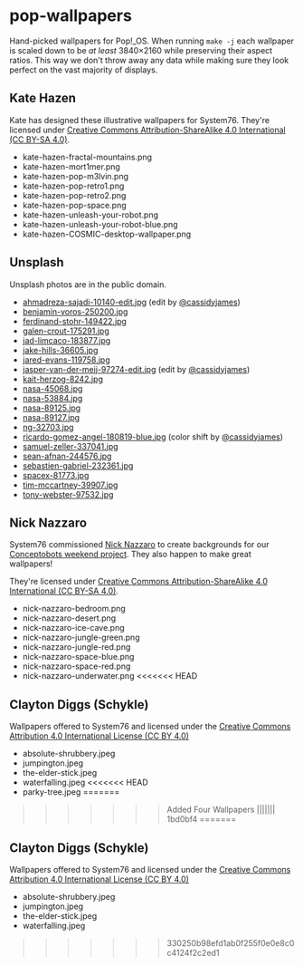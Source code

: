 # pop-wallpapers

Hand-picked wallpapers for Pop!\_OS. When running `make -j` each wallpaper is
scaled down to be _at least_ 3840×2160 while preserving their aspect ratios. This
way we don't throw away any data while making sure they look perfect on the vast
majority of displays.

## Kate Hazen

Kate has designed these illustrative wallpapers for System76. They're licensed under [Creative Commons Attribution-ShareAlike 4.0 International (CC BY-SA 4.0)](https://creativecommons.org/licenses/by-sa/4.0/).

- kate-hazen-fractal-mountains.png
- kate-hazen-mort1mer.png
- kate-hazen-pop-m3lvin.png
- kate-hazen-pop-retro1.png
- kate-hazen-pop-retro2.png
- kate-hazen-pop-space.png
- kate-hazen-unleash-your-robot.png
- kate-hazen-unleash-your-robot-blue.png
- kate-hazen-COSMIC-desktop-wallpaper.png

## Unsplash

Unsplash photos are in the public domain.

- [ahmadreza-sajadi-10140-edit.jpg](https://unsplash.com/photos/55xd_uiUYEE) (edit by [@cassidyjames](https://github.com/cassidyjames))
- [benjamin-voros-250200.jpg](https://unsplash.com/photos/yrwpJwDNSHE)
- [ferdinand-stohr-149422.jpg](https://unsplash.com/photos/NFs6dRTBgaM)
- [galen-crout-175291.jpg](https://unsplash.com/photos/ZYecenZy7o4)
- [jad-limcaco-183877.jpg](https://unsplash.com/photos/JEq_2UJoTtg)
- [jake-hills-36605.jpg](https://unsplash.com/photos/0hgiQQEi4ic)
- [jared-evans-119758.jpg](https://unsplash.com/photos/Wwg1TzCuV9E)
- [jasper-van-der-meij-97274-edit.jpg](https://unsplash.com/photos/eKpO8DlBvo0) (edit by [@cassidyjames](https://github.com/cassidyjames))
- [kait-herzog-8242.jpg](https://unsplash.com/photos/6vWD_xnzPuU)
- [nasa-45068.jpg](https://unsplash.com/photos/jlV2k_Fx0fc)
- [nasa-53884.jpg](https://unsplash.com/photos/Q1p7bh3SHj8)
- [nasa-89125.jpg](https://unsplash.com/photos/rTZW4f02zY8)
- [nasa-89127.jpg](https://unsplash.com/photos/-hI5dX2ObAs)
- [ng-32703.jpg](https://unsplash.com/photos/bviex5lwf3s)
- [ricardo-gomez-angel-180819-blue.jpg](https://unsplash.com/photos/3kzlCL3rj8A) (color shift by [@cassidyjames](https://github.com/cassidyjames))
- [samuel-zeller-337041.jpg](https://unsplash.com/@samuelzeller?photo=URINjM2UV4A)
- [sean-afnan-244576.jpg](https://unsplash.com/@sean82?photo=i17Ln-C-qhE)
- [sebastien-gabriel-232361.jpg](https://unsplash.com/@sgabriel?photo=5rAcUaCtMzk)
- [spacex-81773.jpg](https://unsplash.com/photos/VBNb52J8Trk)
- [tim-mccartney-39907.jpg](https://unsplash.com/photos/9T-ECH-1Tj0)
- [tony-webster-97532.jpg](https://unsplash.com/@tonywebster?photo=F9o7u-CnDJk)

## Nick Nazzaro

System76 commissioned [Nick Nazzaro](http://www.nicknazzaro.com/) to create backgrounds for our [Conceptobots weekend project](system76.com/conceptobots). They also happen to make great wallpapers!

They're licensed under [Creative Commons Attribution-ShareAlike 4.0 International (CC BY-SA 4.0)](https://creativecommons.org/licenses/by-sa/4.0/).

- nick-nazzaro-bedroom.png
- nick-nazzaro-desert.png
- nick-nazzaro-ice-cave.png
- nick-nazzaro-jungle-green.png
- nick-nazzaro-jungle-red.png
- nick-nazzaro-space-blue.png
- nick-nazzaro-space-red.png
- nick-nazzaro-underwater.png
<<<<<<< HEAD

## Clayton Diggs (Schykle)

Wallpapers offered to System76 and licensed under the [Creative Commons Attribution 4.0 International License (CC BY 4.0)](https://creativecommons.org/licenses/by/4.0/)

- absolute-shrubbery.jpeg
- jumpington.jpeg
- the-elder-stick.jpeg
- waterfalling.jpeg
<<<<<<< HEAD
- parky-tree.jpeg
=======
>>>>>>> Added Four Wallpapers
||||||| 1bd0bf4
=======

## Clayton Diggs (Schykle)

Wallpapers offered to System76 and licensed under the [Creative Commons Attribution 4.0 International License (CC BY 4.0)](https://creativecommons.org/licenses/by/4.0/)

- absolute-shrubbery.jpeg
- jumpington.jpeg
- the-elder-stick.jpeg
- waterfalling.jpeg
>>>>>>> 330250b98efd1ab0f255f0e0e8c0c4124f2c2ed1
